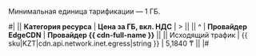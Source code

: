 Минимальная единица тарификации — 1 ГБ.

#|
|| **Категория ресурса** | **Цена за ГБ, вкл. НДС** | > ||
|| ^ | **Провайдер EdgeCDN** | **Провайдер {{ cdn-full-name }}** ||
|| Исходящий трафик | {{ sku|KZT|cdn.api.network.inet.egress|string }} | 5,1840 ₸ ||
|#